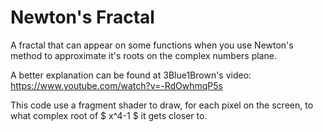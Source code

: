 # Newton's Fractal

A fractal that can appear on some functions when you use Newton's method to approximate it's roots on the complex numbers plane.

A better explanation can be found at 3Blue1Brown's video:
https://www.youtube.com/watch?v=-RdOwhmqP5s

This code use a fragment shader to draw, for each pixel on the screen, to what complex root of 
$ x^4-1 $
it gets closer to.

